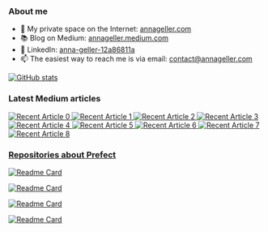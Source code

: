 ### About me

<!-- Please don't remove this: Grab your social icons from https://github.com/carlsednaoui/gitsocial -->

[1.2]: http://i.imgur.com/wWzX9uB.png (twitter icon without padding)
[1]: [Twitter](https://twitter.com/anna__geller)

<!--
**anna-geller/anna-geller** is a ✨ _special_ ✨ repository because its `README.md` (this file) appears on your GitHub profile.
-->

- 🤖 My private space on the Internet: [annageller.com](http://annageller.com/) 
- 📚 Blog on Medium: [annageller.medium.com](https://annageller.medium.com/)
- 💬 LinkedIn: [anna-geller-12a86811a](https://www.linkedin.com/in/anna-geller-12a86811a/)
- 📫 The easiest way to reach me is via email: contact@annageller.com 


[![GitHub stats](https://github-readme-stats.vercel.app/api?username=anna-geller&count_private=true&show_icons=true&theme=radical&hide_rank=false)](https://github.com/anuraghazra/github-readme-stats)


### Latest Medium articles
<a target="_blank" href="https://github-readme-medium-recent-article.vercel.app/medium/@annageller/0"><img src="https://github-readme-medium-recent-article.vercel.app/medium/@annageller/0" alt="Recent Article 0">
<a target="_blank" href="https://github-readme-medium-recent-article.vercel.app/medium/@annageller/1"><img src="https://github-readme-medium-recent-article.vercel.app/medium/@annageller/1" alt="Recent Article 1">
<a target="_blank" href="https://github-readme-medium-recent-article.vercel.app/medium/@annageller/2"><img src="https://github-readme-medium-recent-article.vercel.app/medium/@annageller/2" alt="Recent Article 2">
<a target="_blank" href="https://github-readme-medium-recent-article.vercel.app/medium/@annageller/3"><img src="https://github-readme-medium-recent-article.vercel.app/medium/@annageller/3" alt="Recent Article 3">
<a target="_blank" href="https://github-readme-medium-recent-article.vercel.app/medium/@annageller/4"><img src="https://github-readme-medium-recent-article.vercel.app/medium/@annageller/4" alt="Recent Article 4">
<a target="_blank" href="https://github-readme-medium-recent-article.vercel.app/medium/@annageller/5"><img src="https://github-readme-medium-recent-article.vercel.app/medium/@annageller/5" alt="Recent Article 5">
<a target="_blank" href="https://github-readme-medium-recent-article.vercel.app/medium/@annageller/6"><img src="https://github-readme-medium-recent-article.vercel.app/medium/@annageller/6" alt="Recent Article 6">
<a target="_blank" href="https://github-readme-medium-recent-article.vercel.app/medium/@annageller/7"><img src="https://github-readme-medium-recent-article.vercel.app/medium/@annageller/7" alt="Recent Article 7">
<a target="_blank" href="https://github-readme-medium-recent-article.vercel.app/medium/@annageller/8"><img src="https://github-readme-medium-recent-article.vercel.app/medium/@annageller/8" alt="Recent Article 8">
    
### Repositories about Prefect
[![Readme Card](https://github-readme-stats.vercel.app/api/pin/?username=anna-geller&repo=prefect-deployment-patterns)](https://github.com/anna-geller/prefect-deployment-patterns)

[![Readme Card](https://github-readme-stats.vercel.app/api/pin/?username=anna-geller&repo=dataflow-ops)](https://github.com/anna-geller/dataflow-ops)

[![Readme Card](https://github-readme-stats.vercel.app/api/pin/?username=anna-geller&repo=dataflow-ops-aws-eks)](https://github.com/anna-geller/dataflow-ops-aws-eks) 

[![Readme Card](https://github-readme-stats.vercel.app/api/pin/?username=anna-geller&repo=prefect-docker-deployment)](https://github.com/anna-geller/prefect-docker-deployment) 

